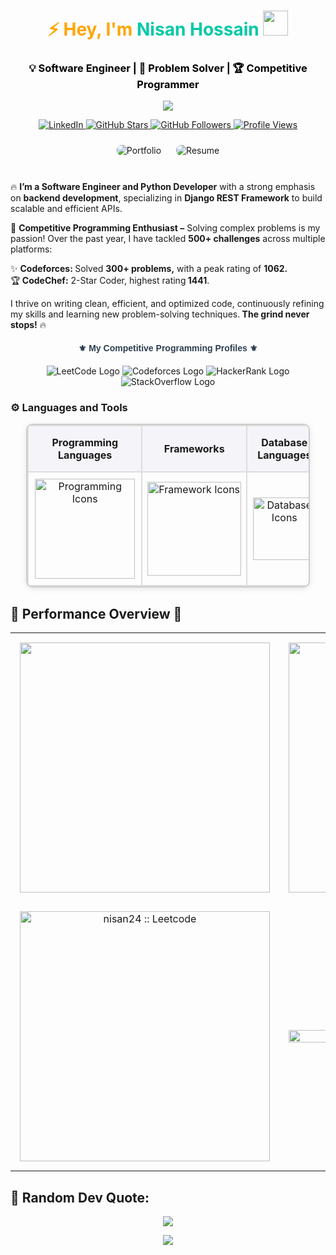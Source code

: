 <h1 align="center">
  <span style="color:#FFA500;">⚡ Hey, I'm </span>
  <a href="https://github.com/nisan24" target="_blank" style="color:#00C9A7; text-decoration: none;">
    Nisan Hossain
  </a>  
  <img src="https://media.giphy.com/media/hvRJCLFzcasrR4ia7z/giphy.gif" width="40px"/>
</h1>

<h3 align="center" style="color:#000000; font-weight: bold;">
    💡 Software Engineer | 🚀 Problem Solver | 🏆 Competitive Programmer
</h3>

<p align="center">
    <img src="https://readme-typing-svg.demolab.com?font=Fira+Code&weight=600&size=26&duration=2000&pause=500&color=00FFE&center=true&vCenter=true&random=false&width=800&height=50&lines=🚀+Turning+Ideas+into+Reality!;🔥+Mastering+Python+%26+Django;🏆+Competitive+Programming+Addict;📚+Learning+Never+Stops!"/>
</p>

<p align="center"> 
    <a href="https://www.linkedin.com/in/nisan24/" target="_blank"> 
        <img src="https://img.shields.io/badge/-LinkedIn-0077B5?style=for-the-badge&logo=linkedin&logoColor=white" alt="LinkedIn"/> 
    </a> 
    <a href="https://github.com/nisan24?tab=repositories&sort=stargazers"> 
        <img src="https://custom-icon-badges.demolab.com/github/stars/nisan24?color=FFD700&style=for-the-badge&labelColor=333&logo=star" alt="GitHub Stars"/> 
    </a> 
    <a href="https://github.com/nisan24"> 
        <img src="https://img.shields.io/github/followers/nisan24?color=236ad3&style=for-the-badge&logo=github&label=Follow" alt="GitHub Followers"/> 
    </a> 
    <a href="https://github.com/nisan24"> 
        <img src="https://komarev.com/ghpvc/?username=nisan24&style=for-the-badge&color=brightgreen" alt="Profile Views"/> 
    </a> 
</p>

<div align="center"> 
    <a href="https://nisan24.vercel.app/" target="_blank" style="text-decoration: none;"> 
        <img alt="Portfolio" title="Portfolio" target="_blank" src="https://img.shields.io/badge/🌐%20Portfolio-0080FE?style=for-the-badge&logo=codepen&logoColor=white&labelColor=007BFF&color=000" style="margin: 10px; border-radius: 8px; transition: transform 0.3s;"/> 
    </a> 
    <a href="https://drive.google.com/file/d/1Sh-XlcuGAJuN25FrUdij-X09FCvxZ8uy/view?usp=drive_link" target="_blank" style="text-decoration: none;"> 
        <img alt="Resume" title="Resume" target="_blank" src="https://img.shields.io/badge/📄%20Resume-FF5733?style=for-the-badge&logo=googledrive&logoColor=white&labelColor=D50000&color=fff" style="margin: 10px; border-radius: 8px; transition: transform 0.3s;"/> 
    </a> 
</div><br>

🔥 <b>I’m a Software Engineer and Python Developer</b> with a strong emphasis on <b>backend development</b>, specializing in <b>Django REST Framework</b> to build scalable and efficient APIs.

🚀 <b>Competitive Programming Enthusiast –</b> Solving complex problems is my passion! Over the past year, I have tackled <b>500+ challenges</b> across multiple platforms:

✨ <b>Codeforces: </b>Solved <b>300+ problems,</b> with a peak rating of <b>1062.</b> <br>
🏆<b> CodeChef:</b> 2-Star Coder, highest rating<b> 1441</b>.

I thrive on writing clean, efficient, and optimized code, continuously refining my skills and learning new problem-solving techniques.<b> The grind never stops!</b> 🔥

<h4 style="color: #2C3E50; text-align: center; font-family: 'Arial', sans-serif;">⚜️ My Competitive Programming Profiles ⚜️</h4> 
<div align="center" style="margin: 20px 0;"> 
    <a href="https://www.leetcode.com/nisan24/" target="_blank" style="text-decoration: none;"> 
        <img src="https://img.shields.io/static/v1?message=LeetCode&logo=leetcode&label=&color=000&logoColor=white&labelColor=4A4A4A&style=for-the-badge" alt="LeetCode Logo" /> 
    </a> 
    <a href="https://www.codeforces.com/profile/nisan24" target="_blank" style="text-decoration: none;"> 
        <img src="https://img.shields.io/static/v1?message=Codeforces&logo=codeforces&label=&color=2B2B2B&logoColor=FFFFFF&labelColor=4A4A4A&style=for-the-badge" alt="Codeforces Logo" /> 
    </a> 
    <a href="https://www.hackerrank.com/nisan24/" target="_blank" style="text-decoration: none;"> 
        <img src="https://img.shields.io/static/v1?message=HackerRank&logo=hackerrank&label=&color=00B48A&logoColor=white&labelColor=4A4A4A&style=for-the-badge" alt="HackerRank Logo" /> 
    </a> 
    <a href="https://stackoverflow.com/users/23257459/nisan24" target="_blank" style="text-decoration: none;"> 
        <img src="https://img.shields.io/static/v1?message=StackOverflow&logo=stackoverflow&label=&color=F58025&logoColor=white&labelColor=4A4A4A&style=for-the-badge" alt="StackOverflow Logo" /> 
    </a> 
</div>
<h3> ⚙️ Languages and Tools </h3> 
<div align="center"> 
    <table style="border-collapse: collapse; width: 90%; max-width: 1000px; margin: 0 auto; border: 2px solid #ccc; border-radius: 10px; box-shadow: 0 2px 10px rgba(0, 0, 0, 0.1);">
        <tr style="background-color: #f4f4f9; font-weight: bold; text-align: center;">
            <td style="padding: 16px; border: 2px solid #ddd;">Programming Languages</td> 
            <td style="padding: 16px; border: 2px solid #ddd;">Frameworks</td>
            <td style="padding: 16px; border: 2px solid #ddd;">Database Languages</td> 
            <td style="padding: 16px; border: 2px solid #ddd;">Tools</td> 
        </tr> 
        <tr style="text-align: center;">
            <td style="padding: 10px; border: 2px solid #ddd;">
                <a href="https://github.com/nisan24">
                    <img src="https://skillicons.dev/icons?i=c,cpp,python,js,java" alt="Programming Icons" width="160">
                </a>
            </td>
            <td style="padding: 8px; border: 2px solid #ddd;">
                <a href="https://github.com/nisan24">
                    <img src="https://skillicons.dev/icons?i=django,bootstrap,react,tailwind" alt="Framework Icons" width="150">
                </a>
            </td>
            <td style="padding: 8px; border: 2px solid #ddd;">
                <a href="https://github.com/nisan24">
                    <img src="https://skillicons.dev/icons?i=mysql,postgresql,sqlite" alt="Database Icons" width="100">
                </a>
            </td>
            <td style="padding: 8px; border: 2px solid #ddd;">
                <a href="https://github.com/nisan24">
                    <img src="https://skillicons.dev/icons?i=vscode,github,git,pycharm,linux" alt="Tools & Cloud DevOps Icons" width="160">
                </a>
            </td>
        </tr> 
    </table> 
</div>


<h2 align="">🚀 Performance Overview 🌟</h2> 
<div align="center"> 
  <table style="border-collapse: collapse; width: 100%;"> 
    <tr> 
      <td align="center" style="padding: 15px;">
        <a href="https://github.com/nisan24"> 
          <img width="400" src="https://github-readme-streak-stats.herokuapp.com?user=nisan24&theme=dark&date_format=M%20j%5B%2C%20Y%5D&dates=BBBBBB&ring=FF6B6B&fire=FF4500&stroke=00000000&currStreakNum=FFD700&currStreakLabel=FFFFFF&border=444444&background=161B22" /> 
        </a> 
      </td> 
      <td align="center" style="padding: 15px;">
        <a href="https://github.com/nisan24">
          <img width="400" src="https://github-readme-stats.vercel.app/api?username=nisan24&show_icons=true&theme=dark&text_color=CFCFCF&icon_color=FF4500&bg_color=161B22&border_color=444444&count_private=true&include_all_commits=true" alt="nisan24" /> 
        </a>
      </td> 
    </tr> 
    <tr> 
      <td align="center" style="padding: 15px;">
        <a href="https://leetcode.com/nisan24">
          <img width="400" src="https://leetcode-badge-sage.vercel.app/badge/nisan24?theme=dark&bgColor=161B22&border_radius=10&text_color=FFD700" alt="nisan24 :: Leetcode" /> 
        </a>
      </td> 
      <td align="center" style="padding: 15px;">
      <div align="center">
  <img src="https://github-readme-stats.vercel.app/api/top-langs/?username=nisan24&bg_color=161B22&text_color=CFCFCF&border_color=444444&hide_border=true&layout=compact" width="100%" />
        </div>
      </td> 
    </tr> 
  </table> 
</div>

## 🎯 Random Dev Quote:
<div align="center">
  <img src="https://quotes-github-readme.vercel.app/api?type=horizontal&theme=radical" />
</div>

<p align="center">
     <img src="https://capsule-render.vercel.app/api?type=waving&color=gradient&height=100&section=footer"/>
</p>
